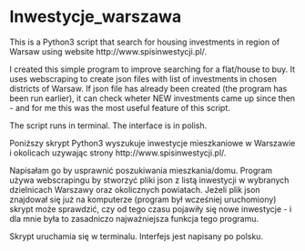 # Inwestycje_warszawa

<ENG>
This is a Python3 script that search for housing investments in region of Warsaw using website http://www.spisinwestycji.pl/.

I created this simple program to improve searching for a flat/house to buy. It uses webscraping to create json files with list of investments in chosen districts of Warsaw. If json file has already been created (the program has been run earlier), it can check wheter NEW investments came up since then - and for me this was the most useful feature of this script.

The script runs in terminal. The interface is in polish.

<PL>
Poniższy skrypt Python3 wyszukuje inwestycje mieszkaniowe w Warszawie i okolicach uzywając strony http://www.spisinwestycji.pl/.
  
Napisałam go by usprawnić poszukiwania mieszkania/domu. Program używa webscrapingu by stworzyć pliki json z listą inwestycji w wybranych dzielnicach Warszawy oraz okolicznych powiatach. Jeżeli plik json znajdował się już na komputerze (program był wcześniej uruchomiony) skrypt może sprawdzić, czy od tego czasu pojawiły się nowe inwestycje - i dla mnie była to zasadniczo najważniejsza funkcja tego programu.

Skrypt uruchamia się w terminalu. Interfejs jest napisany po polsku.
